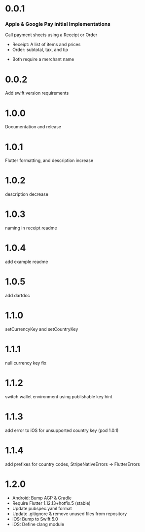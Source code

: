 # 0.0.1

### Apple & Google Pay initial Implementations

Call payment sheets using a Receipt or Order
  - Receipt: A list of items and prices
  - Order: subtotal, tax, and tip
  * Both require a merchant name

# 0.0.2

Add swift version requirements

# 1.0.0

Documentation and release

# 1.0.1

Flutter formatting, and description increase

# 1.0.2

description decrease

# 1.0.3

naming in receipt readme

# 1.0.4

add example readme

# 1.0.5

add dartdoc

# 1.1.0

setCurrencyKey and setCountryKey

# 1.1.1

null currency key fix

# 1.1.2

switch wallet environment using publishable key hint

# 1.1.3

add error to iOS for unsupported country key (pod 1.0.1)

# 1.1.4 

add prefixes for country codes, StripeNativeErrors -> FlutterErrors

# 1.2.0

* Android: Bump AGP & Gradle
* Require Flutter 1.12.13+hotfix.5 (stable)
* Update pubspec.yaml format
* Update .gitignore & remove unused files from repository
* iOS: Bump to Swift 5.0
* iOS: Define clang module